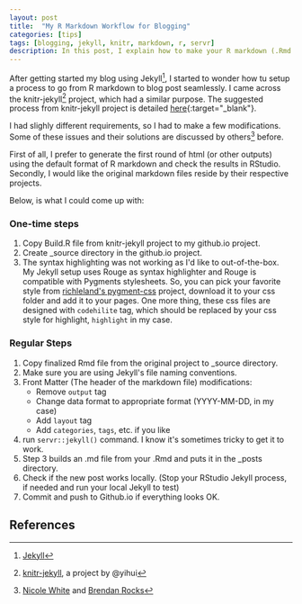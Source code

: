 ```yaml
---
layout: post
title:  "My R Markdown Workflow for Blogging"
categories: [tips]
tags: [blogging, jekyll, knitr, markdown, r, servr]
description: In this post, I explain how to make your R markdown (.Rmd files) work as your blog post using knitr, servr, jekyll, and some tips and tricks.
---
```


After getting started my blog using Jekyll[^1], I started to wonder how tu setup a process to go from R markdown to blog post seamlessly. I came across the knitr-jekyll[^2] project, which had a similar purpose. The suggested process from knitr-jekyll project is detailed [here](http://yihui.name/knitr-jekyll/2014/09/jekyll-with-knitr.html){:target="_blank"}.

I had slighly different requirements, so I had to make a few modifications. Some of these issues and their solutions are discussed by others[^3] before.

First of all, I prefer to generate the first round of html (or other outputs) using the default format of R markdown and check the results in RStudio. Secondly, I would like the original markdown files reside by their respective projects.

Below, is what I could come up with:

### One-time steps

1. Copy Build.R file from knitr-jekyll project to my github.io project.
2. Create _source directory in the github.io project.
3. The syntax highlighting was not working as I'd like to out-of-the-box. My Jekyll setup uses Rouge as syntax highlighter and Rouge is compatible with Pygments stylesheets. So, you can pick your favorite style from [richleland's pygment-css](http://richleland.github.io/pygments-css/) project, download it to your css folder and add it to your pages. One more thing, these css files are designed with `codehilite` tag, which should be replaced by your css style for highlight, `highlight` in my case.

### Regular Steps

1. Copy finalized Rmd file from the original project to _source directory.
2. Make sure you are using Jekyll's file naming conventions.
2. Front Matter (The header of the markdown file) modifications:
    * Remove `output` tag
    * Change data format to appropriate format (YYYY-MM-DD, in my case)
    * Add `layout` tag
    * Add `categories`, `tags`, etc. if you like
3. run `servr::jekyll()` command. I know it's sometimes tricky to get it to work.
4. Step 3 builds an .md file from your .Rmd and puts it in the _posts directory.
5. Check if the new post works locally. (Stop your RStudio Jekyll process, if needed and run your local Jekyll to test)
6. Commit and push to Github.io if everything looks OK.

## References

[^1]: [Jekyll](https://jekyllrb.com)
[^2]: [knitr-jekyll](https://github.com/yihui/knitr-jekyll), a project by @yihui
[^3]: [Nicole White](http://nicolewhite.github.io/2015/02/07/r-blogging-with-rmarkdown-knitr-jekyll.html) and [Brendan Rocks](http://www.r-bloggers.com/blogging-with-rmarkdown-knitr-and-jekyll/)
